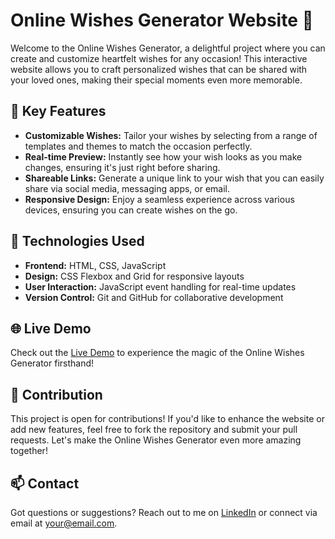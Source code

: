 # Online Wishes Generator Website 🎉

Welcome to the Online Wishes Generator, a delightful project where you can create and customize heartfelt wishes for any occasion! This interactive website allows you to craft personalized wishes that can be shared with your loved ones, making their special moments even more memorable.

## 🌟 Key Features

- **Customizable Wishes:** Tailor your wishes by selecting from a range of templates and themes to match the occasion perfectly.
- **Real-time Preview:** Instantly see how your wish looks as you make changes, ensuring it's just right before sharing.
- **Shareable Links:** Generate a unique link to your wish that you can easily share via social media, messaging apps, or email.
- **Responsive Design:** Enjoy a seamless experience across various devices, ensuring you can create wishes on the go.

## 🚀 Technologies Used

- **Frontend:** HTML, CSS, JavaScript
- **Design:** CSS Flexbox and Grid for responsive layouts
- **User Interaction:** JavaScript event handling for real-time updates
- **Version Control:** Git and GitHub for collaborative development

## 🌐 Live Demo

Check out the [Live Demo](https://your-website-url.com) to experience the magic of the Online Wishes Generator firsthand!


## 🤝 Contribution

This project is open for contributions! If you'd like to enhance the website or add new features, feel free to fork the repository and submit your pull requests. Let's make the Online Wishes Generator even more amazing together!

## 📫 Contact

Got questions or suggestions? Reach out to me on [LinkedIn](https://www.linkedin.com/in/ghanasham-irshetti/) or connect via email at [your@email.com](irashettig@email.com).

